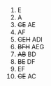 1. E
2. A
3. ~~CE~~ AE
4. AF
5. ~~CEH~~ ADI
6. ~~BFH~~ AEG
7. ~~AB~~ BD
8. ~~BE~~ DF
9. EF
10. ~~CE~~ AC
